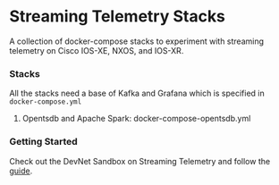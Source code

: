 # Streaming Telemetry Stacks
A collection of docker-compose stacks to experiment with streaming telemetry on Cisco IOS-XE, NXOS, and IOS-XR. 

### Stacks
All the stacks need a base of Kafka and Grafana which is specified in `docker-compose.yml`
1. Opentsdb and Apache Spark: docker-compose-opentsdb.yml


### Getting Started
Check out the DevNet Sandbox on Streaming Telemetry and follow the [guide](getting_started.md).

